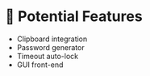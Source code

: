 # 🔮 Potential Features

- Clipboard integration
- Password generator
- Timeout auto-lock
- GUI front-end